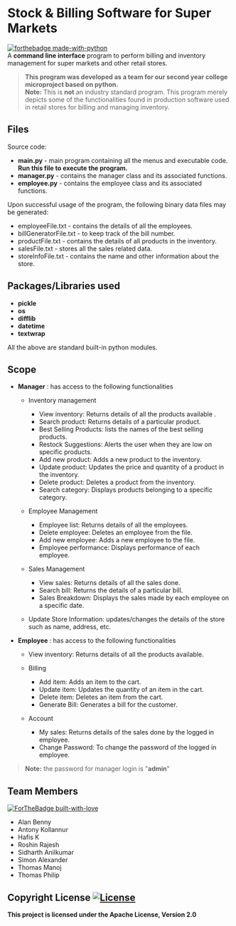 # Stock & Billing Software for Super Markets 
[![forthebadge made-with-python](http://ForTheBadge.com/images/badges/made-with-python.svg)](https://www.python.org/)   
A **command line interface** program to perform billing and inventory management for super markets and other retail stores. 

>**This program was developed as a team for our second year college microproject based on python.**  
>**Note:** This is **not** an industry standard program. This program merely depicts some of the functionalities found in production software used in retail stores for billing and  managing inventory.

## Files
Source code:
- **main.py** - main program containing all the menus and executable code. **Run this file to execute the program.**
- **manager.py** - contains the manager class and its associated functions.
- **employee.py** - contains the employee class and its associated functions.

Upon successful usage of the program, the following binary data files may be generated:
- employeeFile.txt - contains the details of all the employees.
- billGeneratorFile.txt - to keep track of the bill number.
- productFile.txt - contains the details of all products in the inventory.
- salesFile.txt - stores all the sales related data.
- storeInfoFile.txt - contains the name and other information about the store.

## Packages/Libraries used

- **pickle**
- **os**
- **difflib**
- **datetime**
- **textwrap**

All the above are standard built-in python modules.
## Scope

- **Manager** :  has access to the following functionalities
  - Inventory management
    - View inventory: Returns details of all the products available .
    - Search product: Returns details of a particular product.
    - Best Selling Products: lists the names of the best selling products.
    - Restock Suggestions: Alerts the user  when they are low on specific products. 
    - Add new product: Adds a new product to the inventory.
    - Update product:  Updates the price and quantity of a product in the inventory.
    - Delete product: Deletes a product from the inventory.
    - Search category: Displays products belonging  to a specific category.
    
  - Employee Management
    - Employee list: Returns details of all the employees.
    - Delete employee: Deletes an employee from the file.
    - Add new employee: Adds a new employee to the file.
    - Employee performance: Displays performance of each employee.
  - Sales Management
    - View sales: Returns details of all the sales done.
    - Search bill: Returns  the details of a particular bill.
    - Sales Breakdown: Displays the sales made by each employee on a specific date.
  - Update Store Information: updates/changes the details of the store such as name, address, etc.
 
- **Employee** : has access to the following functionalities
  - View inventory: Returns details of all the products available. 
  
  - Billing
    -  Add item:  Adds an item to the cart.
    - Update item: Updates the quantity of an  item in the  cart.
    - Delete item: Deletes an item from the cart.
    - Generate Bill:  Generates a bill for the customer.
  - Account
    - My sales: Returns  details of the sales done by the logged in employee.
    - Change Password: To change the password of the logged in employee. 
   
 >**Note:** the password for manager login is  "**admin**"
 
 ## Team Members
 [![ForTheBadge built-with-love](http://ForTheBadge.com/images/badges/built-with-love.svg)](https://github.com/orgs/pythonmicroproject/people)   
-  Alan Benny
-  Antony Kollannur
-  Hafis K
-  Roshin Rajesh
-  Sidharth Anilkumar
-  Simon Alexander
-  Thomas Manoj
-  Thomas Philip

## Copyright License [![License](https://img.shields.io/badge/License-Apache%202.0-blue.svg)](https://opensource.org/licenses/Apache-2.0)
**This project is licensed under the Apache License, Version 2.0**
